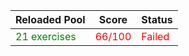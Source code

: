 | Reloaded Pool   | Score    | Status    |
|-----------------|----------|-----------|
| <span style="color:green">21 exercises</span>  | <span style="color:red">66/100</span> | <span style="color:red">Failed</span> |
